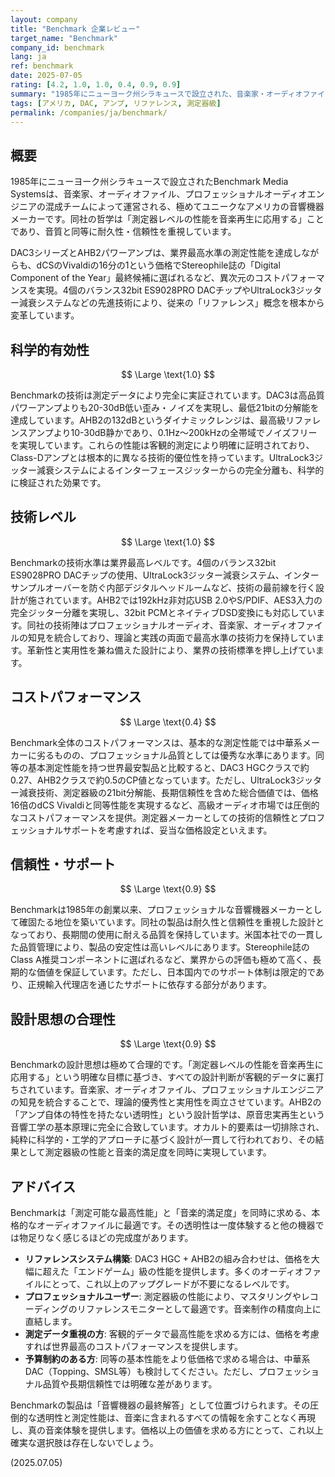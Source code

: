 ```yaml
---
layout: company
title: "Benchmark 企業レビュー"
target_name: "Benchmark"
company_id: benchmark
lang: ja
ref: benchmark
date: 2025-07-05
rating: [4.2, 1.0, 1.0, 0.4, 0.9, 0.9]
summary: "1985年にニューヨーク州シラキュースで設立された、音楽家・オーディオファイル・プロフェッショナルオーディオエンジニアの混成チームが運営するアメリカの音響機器メーカー。測定器レベルの極低歪み・極低ノイズ性能を追求し、DAC3シリーズやAHB2パワーアンプなどで「リファレンス」の新基準を確立。dCSの16分の1の価格でStereophile誌のDigital Component of the Year最終候補に選ばれるなど、圧倒的なコストパフォーマンスを実現しています。"
tags: [アメリカ, DAC, アンプ, リファレンス, 測定器級]
permalink: /companies/ja/benchmark/
---
```


## 概要

1985年にニューヨーク州シラキュースで設立されたBenchmark Media Systemsは、音楽家、オーディオファイル、プロフェッショナルオーディオエンジニアの混成チームによって運営される、極めてユニークなアメリカの音響機器メーカーです。同社の哲学は「測定器レベルの性能を音楽再生に応用する」ことであり、音質と同等に耐久性・信頼性を重視しています。

DAC3シリーズとAHB2パワーアンプは、業界最高水準の測定性能を達成しながらも、dCSのVivaldiの16分の1という価格でStereophile誌の「Digital Component of the Year」最終候補に選ばれるなど、異次元のコストパフォーマンスを実現。4個のバランス32bit ES9028PRO DACチップやUltraLock3ジッター減衰システムなどの先進技術により、従来の「リファレンス」概念を根本から変革しています。

## 科学的有効性

$$ \Large \text{1.0} $$

Benchmarkの技術は測定データにより完全に実証されています。DAC3は高品質パワーアンプよりも20-30dB低い歪み・ノイズを実現し、最低21bitの分解能を達成しています。AHB2の132dBというダイナミックレンジは、最高級リファレンスアンプより10-30dB静かであり、0.1Hz～200kHzの全帯域でノイズフリーを実現しています。これらの性能は客観的測定により明確に証明されており、Class-Dアンプとは根本的に異なる技術的優位性を持っています。UltraLock3ジッター減衰システムによるインターフェースジッターからの完全分離も、科学的に検証された効果です。

## 技術レベル

$$ \Large \text{1.0} $$

Benchmarkの技術水準は業界最高レベルです。4個のバランス32bit ES9028PRO DACチップの使用、UltraLock3ジッター減衰システム、インターサンプルオーバーを防ぐ内部デジタルヘッドルームなど、技術の最前線を行く設計が施されています。AHB2では192kHz非対応USB 2.0やS/PDIF、AES3入力の完全ジッター分離を実現し、32bit PCMとネイティブDSD変換にも対応しています。同社の技術陣はプロフェッショナルオーディオ、音楽家、オーディオファイルの知見を統合しており、理論と実践の両面で最高水準の技術力を保持しています。革新性と実用性を兼ね備えた設計により、業界の技術標準を押し上げています。

## コストパフォーマンス

$$ \Large \text{0.4} $$

Benchmark全体のコストパフォーマンスは、基本的な測定性能では中華系メーカーに劣るものの、プロフェッショナル品質としては優秀な水準にあります。同等の基本測定性能を持つ世界最安製品と比較すると、DAC3 HGCクラスで約0.27、AHB2クラスで約0.5のCP値となっています。ただし、UltraLock3ジッター減衰技術、測定器級の21bit分解能、長期信頼性を含めた総合価値では、価格16倍のdCS Vivaldiと同等性能を実現するなど、高級オーディオ市場では圧倒的なコストパフォーマンスを提供。測定器メーカーとしての技術的信頼性とプロフェッショナルサポートを考慮すれば、妥当な価格設定といえます。

## 信頼性・サポート

$$ \Large \text{0.9} $$

Benchmarkは1985年の創業以来、プロフェッショナルな音響機器メーカーとして確固たる地位を築いています。同社の製品は耐久性と信頼性を重視した設計となっており、長期間の使用に耐える品質を保持しています。米国本社での一貫した品質管理により、製品の安定性は高いレベルにあります。Stereophile誌のClass A推奨コンポーネントに選ばれるなど、業界からの評価も極めて高く、長期的な価値を保証しています。ただし、日本国内でのサポート体制は限定的であり、正規輸入代理店を通じたサポートに依存する部分があります。

## 設計思想の合理性

$$ \Large \text{0.9} $$

Benchmarkの設計思想は極めて合理的です。「測定器レベルの性能を音楽再生に応用する」という明確な目標に基づき、すべての設計判断が客観的データに裏打ちされています。音楽家、オーディオファイル、プロフェッショナルエンジニアの知見を統合することで、理論的優秀性と実用性を両立させています。AHB2の「アンプ自体の特性を持たない透明性」という設計哲学は、原音忠実再生という音響工学の基本原理に完全に合致しています。オカルト的要素は一切排除され、純粋に科学的・工学的アプローチに基づく設計が一貫して行われており、その結果として測定器級の性能と音楽的満足度を同時に実現しています。

## アドバイス

Benchmarkは「測定可能な最高性能」と「音楽的満足度」を同時に求める、本格的なオーディオファイルに最適です。その透明性は一度体験すると他の機器では物足りなく感じるほどの完成度があります。

- **リファレンスシステム構築**: DAC3 HGC + AHB2の組み合わせは、価格を大幅に超えた「エンドゲーム」級の性能を提供します。多くのオーディオファイルにとって、これ以上のアップグレードが不要になるレベルです。
- **プロフェッショナルユーザー**: 測定器級の性能により、マスタリングやレコーディングのリファレンスモニターとして最適です。音楽制作の精度向上に直結します。
- **測定データ重視の方**: 客観的データで最高性能を求める方には、価格を考慮すれば世界最高のコストパフォーマンスを提供します。
- **予算制約のある方**: 同等の基本性能をより低価格で求める場合は、中華系DAC（Topping、SMSL等）も検討してください。ただし、プロフェッショナル品質や長期信頼性では明確な差があります。

Benchmarkの製品は「音響機器の最終解答」として位置づけられます。その圧倒的な透明性と測定性能は、音楽に含まれるすべての情報を余すことなく再現し、真の音楽体験を提供します。価格以上の価値を求める方にとって、これ以上確実な選択肢は存在しないでしょう。

(2025.07.05)
